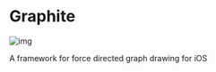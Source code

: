 # Graphite

![img](https://raw.githubusercontent.com/palle-k/Graphite/img/graph.png)

A framework for force directed graph drawing for iOS

